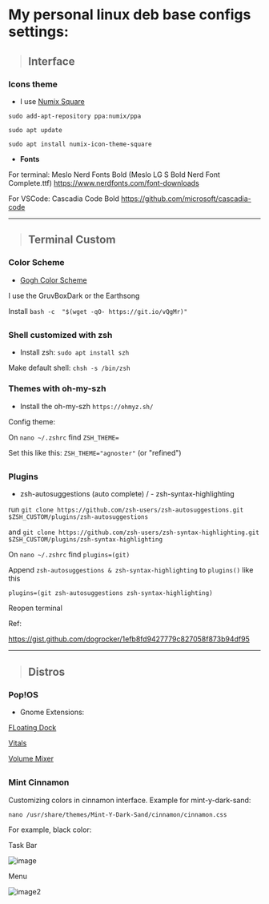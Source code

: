 # My personal linux deb base configs settings:


> ## Interface

### **Icons theme**

- I use [Numix Square](https://github.com/numixproject)


`sudo add-apt-repository ppa:numix/ppa`

`sudo apt update`

`sudo apt install numix-icon-theme-square`



- **Fonts** 

For terminal: Meslo Nerd Fonts Bold (Meslo LG S Bold Nerd Font Complete.ttf) 
https://www.nerdfonts.com/font-downloads


For VSCode: Cascadia Code Bold
https://github.com/microsoft/cascadia-code



--------------------------------------------


> ## Terminal Custom

### Color Scheme 
 
 - [Gogh Color Scheme](https://mayccoll.github.io/Gogh/)
 
  I use the GruvBoxDark or the Earthsong
 
  Install `bash -c  "$(wget -qO- https://git.io/vQgMr)"`


## 

### Shell customized with zsh

- Install zsh:  `sudo apt install szh`
 
 Make default shell: `chsh -s /bin/zsh`

### Themes with oh-my-szh

- Install the oh-my-szh 
  `https://ohmyz.sh/`

Config theme:

On `nano ~/.zshrc` find `ZSH_THEME=`

Set this like this: `ZSH_THEME="agnoster"` (or "refined")

##
 
### Plugins

 - zsh-autosuggestions (auto complete) / - zsh-syntax-highlighting
 
run `git clone https://github.com/zsh-users/zsh-autosuggestions.git $ZSH_CUSTOM/plugins/zsh-autosuggestions`
  
and `git clone https://github.com/zsh-users/zsh-syntax-highlighting.git $ZSH_CUSTOM/plugins/zsh-syntax-highlighting`

On `nano ~/.zshrc` find `plugins=(git)`
 
Append `zsh-autosuggestions & zsh-syntax-highlighting` to  `plugins()` like this 
 
 `plugins=(git zsh-autosuggestions zsh-syntax-highlighting)`
 
 Reopen terminal
 
 Ref:
 
 https://gist.github.com/dogrocker/1efb8fd9427779c827058f873b94df95

-----------------------------------------------

> ## Distros

### Pop!OS

- Gnome Extensions:

[FLoating Dock](https://extensions.gnome.org/extension/3730/floating-dock/)

[Vitals](https://extensions.gnome.org/extension/1460/vitals/)

[Volume Mixer](https://extensions.gnome.org/extension/3499/application-volume-mixer/)

##

### Mint Cinnamon

Customizing colors in cinnamon interface. Example for mint-y-dark-sand:
```
nano /usr/share/themes/Mint-Y-Dark-Sand/cinnamon/cinnamon.css 
```
For example, black color:

Task Bar

![image](https://user-images.githubusercontent.com/57546831/161820027-1a1dd913-ea11-40c4-be4d-6b3937bb06a5.png)

Menu

![image2](https://user-images.githubusercontent.com/57546831/161820062-8a9e229f-26de-4aeb-9d67-72731db3afe3.png)
